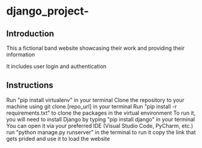 # django_project-
 
 ## Introduction
This a fictional band website showcasing their work and providing their information

It includes user login and authentication
## Instructions
Run "pip install virtualenv" in your terminal
Clone the repository to your machine using git clone [repo_url] in your terminal
Run "pip install -r requirements.txt" to clone the packages in the virtual environment
To run it, you will need to install Django by typing "pip install django" in your terminal
You can open it via your preferred IDE (Visual Studio Code, PyCharm, etc.)
run "python manage.py runserver" in the terminal to run it
copy the link that gets prided and use it to load the website
